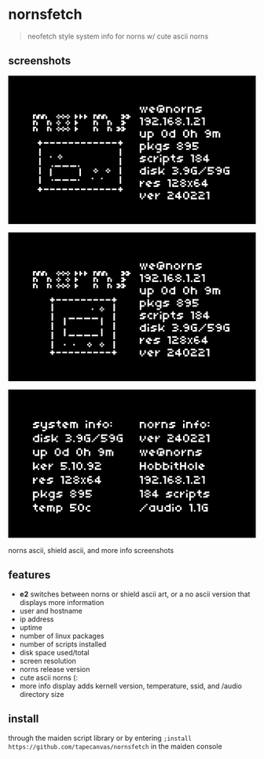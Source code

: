 # nornsfetch
> neofetch style system info for norns w/ cute ascii norns

## screenshots

![screenshot showing ascii art norns and system info displayed on norns screen](doc/nornsfetch.png)

![screenshot showing ascii art norns shield and system info displayed on norns screen](doc/shield.png)

![screenshot showing "more info" readout with no asccii art](doc/more.png)

norns ascii, shield ascii, and more info screenshots

## features
- **e2** switches between norns or shield ascii art, or a no ascii version that displays more information
- user and hostname
- ip address
- uptime
- number of linux packages
- number of scripts installed
- disk space used/total
- screen resolution
- norns release version
- cute ascii norns (:
- more info display adds kernell version, temperature, ssid, and /audio directory size


## install
through the maiden script library or by entering `;install https://github.com/tapecanvas/nornsfetch` in the maiden console
